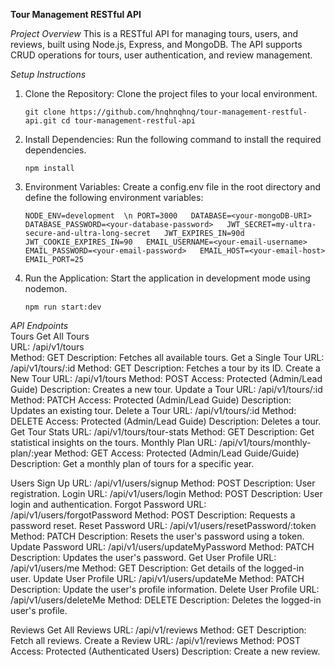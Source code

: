**Tour Management RESTful API**

*Project Overview*
This is a RESTful API for managing tours, users, and reviews, built using Node.js, Express, and MongoDB. The API supports CRUD operations for tours, user authentication, and review management.

*Setup Instructions*
1) Clone the Repository: Clone the project files to your local environment.
   
   ``
   git clone https://github.com/hnqhnqhnq/tour-management-restful-api.git
   cd tour-management-restful-api
   ``
   
2) Install Dependencies: Run the following command to install the required dependencies.
   
   ``
   npm install
   ``
   
3) Environment Variables: Create a config.env file in the root directory and define the following environment variables:
   
   ``
   NODE_ENV=development  \n
   PORT=3000  
   DATABASE=<your-mongoDB-URI>  
   DATABASE_PASSWORD=<your-database-password>  
   JWT_SECRET=my-ultra-secure-and-ultra-long-secret  
   JWT_EXPIRES_IN=90d  
   JWT_COOKIE_EXPIRES_IN=90  
   EMAIL_USERNAME=<your-email-username>  
   EMAIL_PASSWORD=<your-email-password>  
   EMAIL_HOST=<your-email-host>  
   EMAIL_PORT=25  
   ``
   
6) Run the Application: Start the application in development mode using nodemon.
   
   ``
   npm run start:dev
   ``

*API Endpoints*  
Tours
    Get All Tours  
        URL: /api/v1/tours  
        Method: GET
        Description: Fetches all available tours.
    Get a Single Tour
        URL: /api/v1/tours/:id
        Method: GET
        Description: Fetches a tour by its ID.
    Create a New Tour
        URL: /api/v1/tours
        Method: POST
        Access: Protected (Admin/Lead Guide)
        Description: Creates a new tour.
    Update a Tour
        URL: /api/v1/tours/:id
        Method: PATCH
        Access: Protected (Admin/Lead Guide)
        Description: Updates an existing tour.
    Delete a Tour
        URL: /api/v1/tours/:id
        Method: DELETE
        Access: Protected (Admin/Lead Guide)
        Description: Deletes a tour.
    Get Tour Stats
        URL: /api/v1/tours/tour-stats
        Method: GET
        Description: Get statistical insights on the tours.
    Monthly Plan
        URL: /api/v1/tours/monthly-plan/:year
        Method: GET
        Access: Protected (Admin/Lead Guide/Guide)
        Description: Get a monthly plan of tours for a specific year.

Users
    Sign Up
        URL: /api/v1/users/signup
        Method: POST
        Description: User registration.
    Login
        URL: /api/v1/users/login
        Method: POST
        Description: User login and authentication.
    Forgot Password
        URL: /api/v1/users/forgotPassword
        Method: POST
        Description: Requests a password reset.
    Reset Password
        URL: /api/v1/users/resetPassword/:token
        Method: PATCH
        Description: Resets the user's password using a token.
    Update Password
        URL: /api/v1/users/updateMyPassword
        Method: PATCH
        Description: Updates the user's password.
    Get User Profile
        URL: /api/v1/users/me
        Method: GET
        Description: Get details of the logged-in user.
    Update User Profile
        URL: /api/v1/users/updateMe
        Method: PATCH
        Description: Update the user's profile information.
    Delete User Profile
        URL: /api/v1/users/deleteMe
        Method: DELETE
        Description: Deletes the logged-in user's profile.

Reviews
    Get All Reviews
        URL: /api/v1/reviews
        Method: GET
        Description: Fetch all reviews.
    Create a Review
        URL: /api/v1/reviews
        Method: POST
        Access: Protected (Authenticated Users)
        Description: Create a new review.
